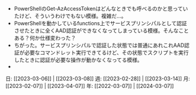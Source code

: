 - PowerShellのGet-AzAccessTokenはどんなときでも呼べるのかと思っていたけど、そういうわけでもない模様。複雑だ…。
- PowerShellを動かしているfunctions上でサービスプリンシパルとして認証させたときに全くAAD認証ができなくなってしまっている模様。そんなことある？何か仕様変わった？
- ちがった。サービスプリンシパルで認証した状態では普通にあれこれAAD認証が必要なコマンドレット実行できてるけど、その状態でスクリプトを実行したときに認証が必要な操作が動かなくなってる模様。
- 

日: [[2023-03-06]] | [[2023-03-08]]
週: [[2023-02-28]] | [[2023-03-14]]
月: [[2023-02-07]] | [[2023-04-07]]
年: [[2022-03-07]] | [[2024-03-07]]